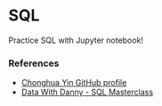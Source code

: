 # SQL

Practice SQL with Jupyter notebook!

### References
- [Chonghua Yin GitHub profile](https://github.com/royalosyin/Practice-SQL-with-SQLite-and-Jupyter-Notebook)
- [Data With Danny - SQL Masterclass](https://github.com/DataWithDanny/sql-masterclass)
